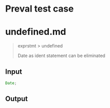 # Preval test case

# undefined.md

> exprstmt > undefined
>
> Date as ident statement can be eliminated

## Input

`````js filename=intro
Date;
`````

## Output

`````js filename=intro

`````
